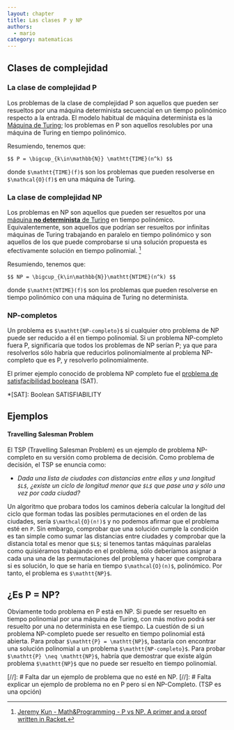 ```yaml
---
layout: chapter
title: Las clases P y NP
authors:
  - mario
category: matematicas
---
```


## Clases de complejidad

### La clase de complejidad P

Los problemas de la clase de complejidad P son aquellos que pueden ser resueltos
por una máquina determinista secuencial en un tiempo polinómico respecto a la
entrada. El modelo habitual de máquina determinista es la
[Máquina de Turing](http://en.wikipedia.org/wiki/Turing_machine#Formal_definition);
los problemas en P son aquellos resolubles por una máquina de Turing en tiempo
polinómico.

Resumiendo, tenemos que:

`$$ P = \bigcup_{k\in\mathbb{N}} \mathtt{TIME}(n^k) $$`

donde `$\mathtt{TIME}(f)$` son los problemas que pueden resolverse en
`$\mathcal{O}(f)$` en una máquina de Turing.


### La clase de complejidad NP

Los problemas en NP son aquellos que pueden ser resueltos por una
[máquina **no determinista** de Turing](http://en.wikipedia.org/wiki/Non-deterministic_Turing_machine)
en tiempo polinómico. Equivalentemente, son aquellos que podrían ser resueltos
por infinitas máquinas de Turing trabajando en paralelo en tiempo polinómico y
son aquellos de los que puede comprobarse si una solución propuesta es
efectivamente solución en tiempo polinomial. [^1]

[^1]: [Jeremy Kun - Math&Programming - P vs NP. A primer and a proof written in Racket.](http://jeremykun.com/2012/02/23/p-vs-np-a-primer-and-a-proof-written-in-racket/)

Resumiendo, tenemos que:

`$$ NP = \bigcup_{k\in\mathbb{N}}\mathtt{NTIME}(n^k) $$`

donde `$\mathtt{NTIME}(f)$` son los problemas que pueden resolverse en tiempo
polinómico con una máquina de Turing no determinista.


### NP-completos
Un problema es `$\mathtt{NP-completo}$` si cualquier otro problema de NP puede
ser reducido a él en tiempo polinomial. Si un problema NP-completo fuera P,
significaría que todos los problemas de NP serían P; ya que para resolverlos
sólo habría que reducirlos polinomialmente al problema NP-completo que es P,
y resolverlo polinomialmente.


El primer ejemplo conocido de problema NP completo fue el
[problema de satisfacibilidad booleana](http://es.wikipedia.org/wiki/Problema_de_satisfacibilidad_booleana)
(SAT).

*[SAT]: Boolean SATISFIABILITY


## Ejemplos

#### Travelling Salesman Problem

El TSP (Travelling Salesman Problem) es un ejemplo de problema NP-completo en su
versión como problema de decisión. Como problema de decisión, el TSP se enuncia como:

* *Dada una lista de ciudades con distancias entre ellas y una longitud `$L$`,
¿existe un ciclo de longitud menor que `$L$` que pase una y sólo una vez por
cada ciudad?*

Un algoritmo que probara todos los caminos debería calcular la longitud del
ciclo que forman todas las posibles permutaciones en el orden de las ciudades,
sería `$\mathcal{O}(n!)$` y no podemos afirmar que el problema esté en
$\mathtt{P}$. Sin embargo, comprobar que una solución cumple la condición es tan
simple como sumar las distancias entre ciudades y comprobar que la distancia
total es menor que `$L$`; si tenemos tantas máquinas paralelas como quisiéramos
trabajando en el problema, sólo deberíamos asignar a cada una una de las
permutaciones del problema y hacer que comprobara si es solución, lo que se
haría en tiempo `$\mathcal{O}(n)$`, polinómico. Por tanto, el problema es
`$\mathtt{NP}$`.


## ¿Es P = NP?
Obviamente todo problema en P está en NP. Si puede ser resuelto en tiempo
polinomial por una máquina de Turing, con más motivo podrá ser resuelto por una
no determinista en ese tiempo.
La cuestión de si un problema NP-completo puede ser resuelto en tiempo
polinomial está abierta. Para probar `$\mathtt{P} = \mathtt{NP}$`, bastaría con
encontrar una solución polinomial a un problema `$\mathtt{NP-completo}$`. Para
probar `$\mathtt{P} \neq \mathtt{NP}$`, habría que demostrar que existe algún
problema `$\mathtt{NP}$` que no puede ser resuelto en tiempo polinomial.


[//]: # Falta dar un ejemplo de problema que no esté en NP.
[//]: # Falta explicar un ejemplo de problema no en P pero sí en NP-Completo. (TSP es una opción)
